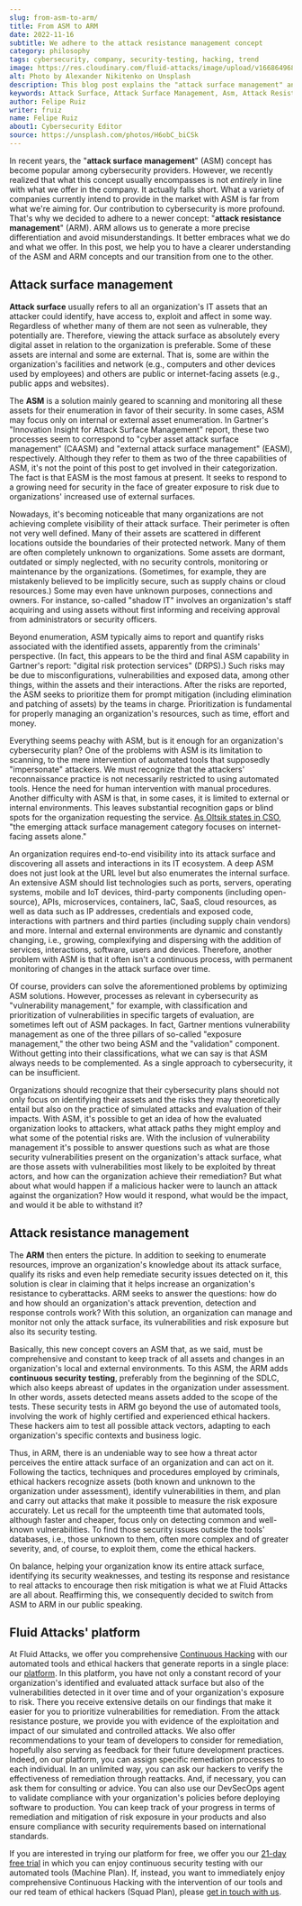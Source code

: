 ```yaml
---
slug: from-asm-to-arm/
title: From ASM to ARM
date: 2022-11-16
subtitle: We adhere to the attack resistance management concept
category: philosophy
tags: cybersecurity, company, security-testing, hacking, trend
image: https://res.cloudinary.com/fluid-attacks/image/upload/v1668649683/blog/from-asm-to-arm/cover_from_asm_to_arm.webp
alt: Photo by Alexander Nikitenko on Unsplash
description: This blog post explains the "attack surface management" and "attack resistance management" concepts and our transition from one to the other.
keywords: Attack Surface, Attack Surface Management, Asm, Attack Resistance Management, Arm, Vulnerability Management, Exposure Management, Ethical Hacking, Pentesting
author: Felipe Ruiz
writer: fruiz
name: Felipe Ruiz
about1: Cybersecurity Editor
source: https://unsplash.com/photos/H6obC_biCSk
---
```


In recent years,
the "**attack surface management**" (ASM) concept has become popular
among cybersecurity providers.
However,
we recently realized that
what this concept usually encompasses is not *entirely* in line
with what we offer in the company.
It actually falls short.
What a variety of companies currently intend to provide in the market with ASM
is far from what we're aiming for.
Our contribution to cybersecurity is more profound.
That's why we decided to adhere to a newer concept:
"**attack resistance management**" (ARM).
ARM allows us to generate a more precise differentiation
and avoid misunderstandings.
It better embraces what we do and what we offer.
In this post,
we help you to have a clearer understanding of the ASM and ARM concepts
and our transition from one to the other.

## Attack surface management

**Attack surface** usually refers to all an organization's IT assets
that an attacker could identify,
have access to,
exploit and affect in some way.
Regardless of whether many of them are not seen as vulnerable,
they potentially are.
Therefore,
viewing the attack surface as absolutely every digital asset
in relation to the organization
is preferable.
Some of these assets are internal and some are external.
That is,
some are within the organization's facilities and network
(e.g., computers and other devices used by employees)
and others are public or internet-facing assets
(e.g., public apps and websites).

The **ASM** is a solution
mainly geared to scanning and monitoring all these assets
for their enumeration in favor of their security.
In some cases,
ASM may focus only on internal or external asset enumeration.
In Gartner's "Innovation Insight for Attack Surface Management" report,
these two processes seem to correspond
to "cyber asset attack surface management" (CAASM)
and "external attack surface management" (EASM),
respectively.
Although they refer to them as two of the three capabilities of ASM,
it's not the point of this post to get involved in their categorization.
The fact is that EASM is the most famous at present.
It seeks to respond to a growing need for security
in the face of greater exposure to risk
due to organizations' increased use of external surfaces.

Nowadays,
it's becoming noticeable that
many organizations are not achieving complete visibility
of their attack surface.
Their perimeter is often not very well defined.
Many of their assets are scattered in different locations
outside the boundaries of their protected network.
Many of them are often completely unknown to organizations.
Some assets are dormant,
outdated or simply neglected,
with no security controls,
monitoring or maintenance by the organizations.
(Sometimes,
for example,
they are mistakenly believed to be implicitly secure,
such as supply chains or cloud resources.)
Some may even have unknown purposes,
connections and owners.
For instance,
so-called "shadow IT" involves an organization's staff
acquiring and using assets
without first informing and receiving approval from administrators
or security officers.

Beyond enumeration,
ASM typically aims to report and quantify risks
associated with the identified assets,
apparently from the criminals' perspective.
(In fact,
this appears to be the third and final ASM capability in Gartner's report:
"digital risk protection services" (DRPS).)
Such risks may be due to misconfigurations,
vulnerabilities and exposed data,
among other things,
within the assets and their interactions.
After the risks are reported,
the ASM seeks to prioritize them for prompt mitigation
(including elimination and patching of assets)
by the teams in charge.
Prioritization is fundamental
for properly managing an organization's resources,
such as time, effort and money.

Everything seems peachy with ASM,
but is it enough for an organization's cybersecurity plan?
One of the problems with ASM is its limitation to scanning,
to the mere intervention of automated tools
that supposedly "impersonate" attackers.
We must recognize that
the attackers' reconnaissance practice is not necessarily restricted
to using automated tools.
Hence the need for human intervention with manual procedures.
Another difficulty with ASM is that,
in some cases,
it is limited to external or internal environments.
This leaves substantial recognition gaps or blind spots for the organization
requesting the service.
[As Oltsik states in CSO](https://www.csoonline.com/article/3648998/look-for-attack-surface-management-to-go-mainstream-in-2022.html),
"the emerging attack surface management category
focuses on internet-facing assets alone."

An organization requires end-to-end visibility into its attack surface
and discovering all assets and interactions in its IT ecosystem.
A deep ASM does not just look at the URL level
but also enumerates the internal surface.
An extensive ASM should list technologies such as ports,
servers, operating systems, mobile and IoT devices,
third-party components
(including open-source),
APIs, microservices, containers,
IaC, SaaS, cloud resources,
as well as data such as IP addresses,
credentials and exposed code,
interactions with partners and third parties
(including supply chain vendors)
and more.
Internal and external environments are dynamic and constantly changing,
i.e., growing,
complexifying and dispersing with the addition of services,
interactions, software, users and devices.
Therefore,
another problem with ASM is that
it often isn't a continuous process,
with permanent monitoring of changes in the attack surface over time.

Of course,
providers can solve the aforementioned problems
by optimizing ASM solutions.
However,
processes as relevant in cybersecurity
as "vulnerability management,"
for example,
with classification and prioritization of vulnerabilities
in specific targets of evaluation,
are sometimes left out of ASM packages.
In fact,
Gartner mentions vulnerability management as one of the three pillars
of so-called "exposure management,"
the other two being ASM and the "validation" component.
Without getting into their classifications,
what we can say is that ASM always needs to be complemented.
As a single approach to cybersecurity,
it can be insufficient.

Organizations should recognize that
their cybersecurity plans should not only focus on identifying their assets
and the risks they may theoretically entail
but also on the practice of simulated attacks
and evaluation of their impacts.
With ASM,
it's possible to get an idea
of how the evaluated organization looks to attackers,
what attack paths they might employ
and what some of the potential risks are.
With the inclusion of vulnerability management
it's possible to answer questions
such as what are those security vulnerabilities
present on the organization's attack surface,
what are those assets with vulnerabilities
most likely to be exploited by threat actors,
and how can the organization achieve their remediation?
But what about what would happen if a malicious hacker were to launch an attack
against the organization?
How would it respond,
what would be the impact,
and would it be able to withstand it?

## Attack resistance management

The **ARM** then enters the picture.
In addition to seeking to enumerate resources,
improve an organization's knowledge about its attack surface,
qualify its risks
and even help remediate security issues detected on it,
this solution is clear in claiming that
it helps increase an organization's resistance to cyberattacks.
ARM seeks to answer the questions:
how do and how should an organization's attack prevention,
detection and response controls work?
With this solution,
an organization can manage and monitor not only the attack surface,
its vulnerabilities and risk exposure
but also its security testing.

<div>
<cta-banner
buttontxt="Read more"
link="/solutions/security-testing/"
title="Get started with Fluid Attacks' Security Testing solution right now"
/>
</div>

Basically,
this new concept covers an ASM that,
as we said,
must be comprehensive and constant
to keep track of all assets and changes in an organization's local
and external environments.
To this ASM,
the ARM adds **continuous security testing**,
preferably from the beginning of the SDLC,
which also keeps abreast of updates
in the organization under assessment.
In other words,
assets detected means assets added to the scope of the tests.
These security tests in ARM go beyond the use of automated tools,
involving the work of highly certified and experienced ethical hackers.
These hackers aim to test all possible attack vectors,
adapting to each organization's specific contexts and business logic.

Thus,
in ARM,
there is an undeniable way to see
how a threat actor perceives the entire attack surface of an organization
and can act on it.
Following the tactics,
techniques and procedures employed by criminals,
ethical hackers recognize assets
(both known and unknown to the organization under assessment),
identify vulnerabilities in them,
and plan and carry out attacks that make it possible
to measure the risk exposure accurately.
Let us recall for the umpteenth time that
automated tools,
although faster and cheaper,
focus only on detecting common and well-known vulnerabilities.
To find those security issues outside the tools' databases,
i.e., those unknown to them,
often more complex and of greater severity,
and,
of course,
to exploit them,
come the ethical hackers.

On balance,
helping your organization know its entire attack surface,
identifying its security weaknesses,
and testing its response and resistance to real attacks
to encourage then risk mitigation
is what we at Fluid Attacks are all about.
Reaffirming this,
we consequently decided to switch from ASM to ARM
in our public speaking.

## Fluid Attacks' platform

At Fluid Attacks,
we offer you comprehensive [Continuous Hacking](../../services/continuous-hacking/)
with our automated tools and ethical hackers
that generate reports in a single place:
our [platform](https://app.fluidattacks.com/).
In this platform,
you have not only a constant record
of your organization's identified and evaluated attack surface
but also of the vulnerabilities detected in it over time
and of your organization's exposure to risk.
There you receive extensive details on our findings
that make it easier for you to prioritize vulnerabilities for remediation.
From the attack resistance posture,
we provide you with evidence of the exploitation
and impact of our simulated and controlled attacks.
We also offer recommendations to your team of developers
to consider for remediation,
hopefully also serving as feedback
for their future development practices.
Indeed,
on our platform,
you can assign specific remediation processes to each individual.
In an unlimited way,
you can ask our hackers to verify
the effectiveness of remediation through reattacks.
And,
if necessary,
you can ask them for consulting or advice.
You can also use our DevSecOps agent
to validate compliance with your organization's policies
before deploying software to production.
You can keep track of your progress in terms of remediation
and mitigation of risk exposure in your products
and also ensure compliance with security requirements
based on international standards.

If you are interested in trying our platform for free,
we offer you our [21-day free trial](https://app.fluidattacks.com/SignUp)
in which you can enjoy continuous security testing
with our automated tools
(Machine Plan).
If,
instead,
you want to immediately enjoy comprehensive Continuous Hacking
with the intervention of our tools and our red team of ethical hackers
(Squad Plan),
please [get in touch with us](../../contact-us/).
